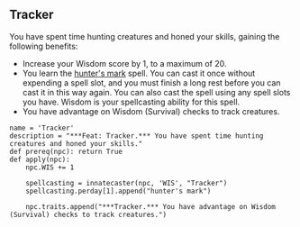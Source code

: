 ## Tracker
You have spent time hunting creatures and honed your skills, gaining the following benefits:

* Increase your Wisdom score by 1, to a maximum of 20.
* You learn the [hunter's mark](../Magic/Spells/hunters-mark.md) spell. You can cast it once without expending a spell slot, and you must finish a long rest before you can cast it in this way again. You can also cast the spell using any spell slots you have. Wisdom is your spellcasting ability for this spell.
* You have advantage on Wisdom (Survival) checks to track creatures.

```
name = 'Tracker'
description = "***Feat: Tracker.*** You have spent time hunting creatures and honed your skills."
def prereq(npc): return True
def apply(npc):
    npc.WIS += 1

    spellcasting = innatecaster(npc, 'WIS', "Tracker")
    spellcasting.perday[1].append("hunter's mark")

    npc.traits.append("***Tracker.*** You have advantage on Wisdom (Survival) checks to track creatures.")
```

